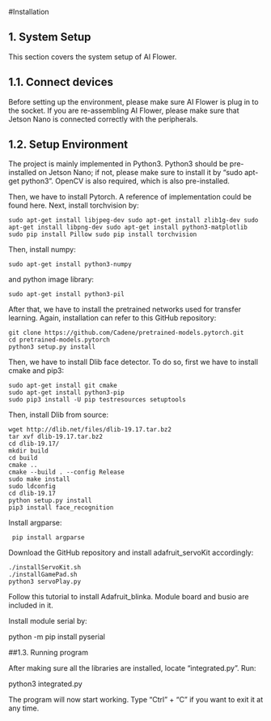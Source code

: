 #Installation

##   1. System Setup

This section covers the system setup of AI Flower.

## 1.1. Connect devices

Before setting up the environment, please make sure AI Flower is plug in to the socket. If you are re-assembling AI Flower, please make sure that Jetson Nano is connected correctly with the peripherals. 

## 1.2. Setup Environment 

The project is mainly implemented in Python3. Python3 should be pre-installed on Jetson Nano; if not, please make sure to install it by “sudo apt-get python3”. OpenCV is also required, which is also pre-installed. 

Then, we have to install Pytorch. A reference of implementation could be found here. Next, install torchvision by:
```
sudo apt-get install libjpeg-dev sudo apt-get install zlib1g-dev sudo apt-get install libpng-dev sudo apt-get install python3-matplotlib sudo pip install Pillow sudo pip install torchvision
```
Then, install numpy:
```
sudo apt-get install python3-numpy
```
and python image library:
```
sudo apt-get install python3-pil
```
After that, we have to install the pretrained networks used for transfer learning. Again, installation can refer to this GitHub repository:
```
git clone https://github.com/Cadene/pretrained-models.pytorch.git
cd pretrained-models.pytorch
python3 setup.py install
```
Then, we have to install Dlib face detector. To do so, first we have to install cmake and pip3:
```
sudo apt-get install git cmake
sudo apt-get install python3-pip
sudo pip3 install -U pip testresources setuptools
```
Then, install Dlib from source:
```
wget http://dlib.net/files/dlib-19.17.tar.bz2
tar xvf dlib-19.17.tar.bz2
cd dlib-19.17/
mkdir build
cd build
cmake ..
cmake --build . --config Release
sudo make install
sudo ldconfig
cd dlib-19.17
python setup.py install
pip3 install face_recognition
```
Install argparse:
```
 pip install argparse
```
Download the GitHub repository and install adafruit_servoKit accordingly:
```
./installServoKit.sh
./installGamePad.sh
python3 servoPlay.py
```
Follow this tutorial to install Adafruit_blinka. Module board and busio are included in it.

Install module serial by:

python -m pip install pyserial

##1.3. Running program

After making sure all the libraries are installed, locate “integrated.py”. Run:

python3 integrated.py

The program will now start working. Type “Ctrl” + “C” if you want to exit it at any time.


